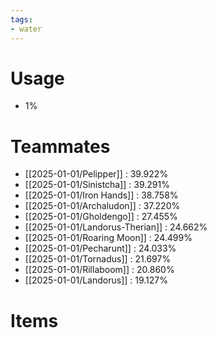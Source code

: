 ```yaml
---
tags:
- water
---
```

# Usage
- 1%
# Teammates
- [[2025-01-01/Pelipper]] : 39.922%
- [[2025-01-01/Sinistcha]] : 39.291%
- [[2025-01-01/Iron Hands]] : 38.758%
- [[2025-01-01/Archaludon]] : 37.220%
- [[2025-01-01/Gholdengo]] : 27.455%
- [[2025-01-01/Landorus-Therian]] : 24.662%
- [[2025-01-01/Roaring Moon]] : 24.499%
- [[2025-01-01/Pecharunt]] : 24.033%
- [[2025-01-01/Tornadus]] : 21.697%
- [[2025-01-01/Rillaboom]] : 20.860%
- [[2025-01-01/Landorus]] : 19.127%
# Items